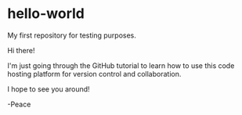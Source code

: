 # hello-world
My first repository for testing purposes.

Hi there!

I'm just going through the GitHub tutorial to learn how to use this code hosting platform for version control and collaboration.

I hope to see you around!

-Peace
